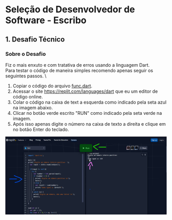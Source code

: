 # Seleção de Desenvolvedor de Software - Escribo
## 1. Desafio Técnico 

### Sobre o Desafio

Fiz o mais enxuto e com tratativa de erros usando a linguagem Dart. \
Para testar o código de maneira simples recomendo apenas seguir os seguintes passos. \
1. Copiar o código do arquivo [func.dart](https://github.com/BrunoVini/desafio-1-escribo/blob/main/func.dart).
2. Acessar o site https://replit.com/languages/dart que eu um editor de código online.
3. Colar o código na caixa de text a esquerda como indicado pela seta azul na imagem abaixo. 
4. Clicar no botão verde escrito "RUN" como indicado pela seta verde na imagem.
5. Após isso apenas digite o número na caixa de texto a direita e clique em no botão Enter do teclado.

![Imagem](https://github.com/BrunoVini/desafio-1-escribo/blob/main/exemplo.png?raw=true)

